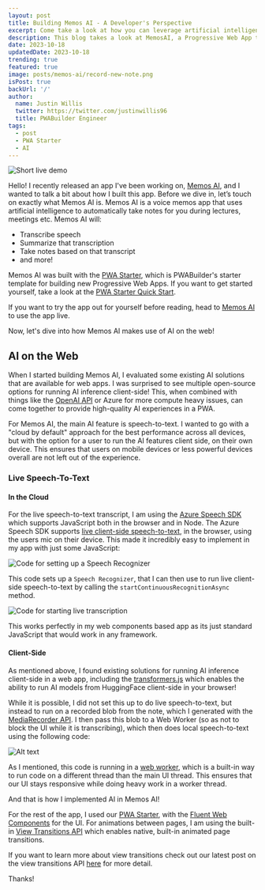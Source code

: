 ```yaml
---
layout: post
title: Building Memos AI - A Developer's Perspective
excerpt: Come take a look at how you can leverage artificial intelligence on the web with MemosAI, a smart, note-taking application built by PWABuilder engineer Justin Willis.
description: This blog takes a look at MemosAI, a Progressive Web App that demonstrates how you can effectively make use of artificial intelligence on the web.
date: 2023-10-18
updatedDate: 2023-10-18
trending: true
featured: true
image: posts/memos-ai/record-new-note.png
isPost: true
backUrl: '/'
author:
  name: Justin Willis
  twitter: https://twitter.com/justinwillis96
  title: PWABuilder Engineer
tags:
  - post
  - PWA Starter
  - AI
---
```


![Short live demo](/posts/memos-ai/record-new-note.png)

Hello! I recently released an app I've been working on, [Memos AI](https://www.recordergo.app), and I wanted to talk a bit about how I built this app. Before we dive in, let’s touch on exactly what Memos AI is. Memos AI is a voice memos app that uses artificial intelligence to automatically take notes for you during lectures, meetings etc. Memos AI will:

* Transcribe speech
* Summarize that transcription
* Take notes based on that transcript
* and more!

Memos AI was built with the [PWA Starter](https://github.com/pwa-builder/pwa-starter), which is PWABuilder's starter template for building new Progressive Web Apps. If you want to get started yourself, take a look at the [PWA Starter Quick Start](https://docs.pwabuilder.com/#/starter/quick-start).

If you want to try the app out for yourself before reading, head to [Memos AI](https://www.recordergo.app) to use the app live.

Now, let's dive into how Memos AI makes use of AI on the web!

## AI on the Web 

When I started building Memos AI, I evaluated some existing AI solutions that are available for web apps. I was surprised to see multiple open-source options for running AI inference client-side! This, when combined with things like the [OpenAI API](https://openai.com/blog/openai-api/) or Azure for more compute heavy issues, can come together to provide high-quality AI experiences in a PWA. 

For Memos AI, the main AI feature is speech-to-text. I wanted to go with a "cloud by default" approach for the best performance across all devices, but with the option for a user to run the AI features client side, on their own device. This ensures that users on mobile devices or less powerful devices overall are not left out of the experience.

### Live Speech-To-Text

#### In the Cloud
For the live speech-to-text transcript, I am using the [Azure Speech SDK](https://learn.microsoft.com/en-us/azure/ai-services/speech-service/speech-sdk) which supports JavaScript both in the browser and in Node. The Azure Speech SDK supports [live client-side speech-to-text](https://learn.microsoft.com/en-us/azure/ai-services/speech-service/how-to-recognize-speech?pivots=programming-language-javascript#recognize-speech-from-a-microphone), in the browser, using the users mic on their device. This made it incredibly easy to implement in my app with just some JavaScript:

![Code for setting up a Speech Recognizer](/posts/memos-ai/setup.png)

This code sets up a `Speech Recognizer`, that I can then use to run live client-side speech-to-text by calling the `startContinuousRecognitionAsync` method. 

![Code for starting live transcription](/posts/memos-ai/start.png)

This works perfectly in my web components based app as its just standard JavaScript that would work in any framework.

#### Client-Side
As mentioned above, I found existing solutions for running AI inference client-side in a web app, including the [transformers.js](https://github.com/xenova/transformers.js/) which enables the ability to run AI models from HuggingFace client-side in your browser!

While it is possible, I did not set this up to do live speech-to-text, but instead to run on a recorded blob from the note, which I generated with the [MediaRecorder API](https://developer.mozilla.org/en-US/docs/Web/API/MediaRecorder). I then pass this blob to a Web Worker (so as not to block the UI while it is transcribing), which then does local speech-to-text using the following code:

![Alt text](/posts/memos-ai/local.png)
 
As I mentioned, this code is running in a [web worker](https://developer.mozilla.org/en-US/docs/Web/API/Web_Workers_API/Using_web_workers), which is a built-in way to run code on a different thread than the main UI thread. This ensures that our UI stays responsive while doing heavy work in a worker thread.

And that is how I implemented AI in Memos AI! 

For the rest of the app, I used our [PWA Starter](https://aka.ms/pwa-starter), with the [Fluent Web Components](https://learn.microsoft.com/en-us/fluent-ui/web-components/) for the UI. For animations between pages, I am using the built-in [View Transitions API](https://developer.mozilla.org/en-US/docs/Web/API/View_Transitions_API) which enables native, built-in animated page transitions. 

If you want to learn more about view transitions check out our latest post on the view transitions API [here](https://blog.pwabuilder.com/posts/mimic-native-transitions-in-your-progressive-web-app/) for more detail.

Thanks!